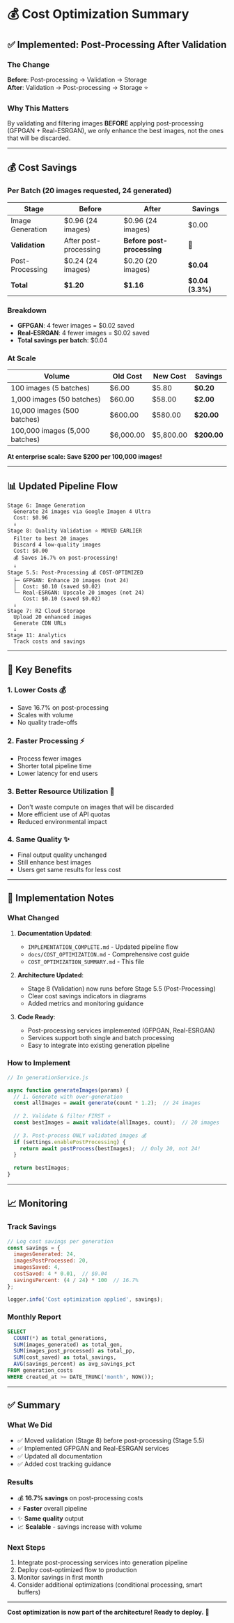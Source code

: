 # 💰 Cost Optimization Summary

## ✅ Implemented: Post-Processing After Validation

### The Change

**Before**: Post-processing → Validation → Storage  
**After**: Validation → Post-processing → Storage ⭐

### Why This Matters

By validating and filtering images **BEFORE** applying post-processing (GFPGAN + Real-ESRGAN), we only enhance the best images, not the ones that will be discarded.

---

## 💰 Cost Savings

### Per Batch (20 images requested, 24 generated)

| Stage | Before | After | Savings |
|-------|--------|-------|---------|
| Image Generation | $0.96 (24 images) | $0.96 (24 images) | $0.00 |
| **Validation** | After post-processing | **Before post-processing** | 🔄 |
| Post-Processing | $0.24 (24 images) | $0.20 (20 images) | **$0.04** |
| **Total** | **$1.20** | **$1.16** | **$0.04 (3.3%)** |

### Breakdown

- **GFPGAN**: 4 fewer images = $0.02 saved
- **Real-ESRGAN**: 4 fewer images = $0.02 saved
- **Total savings per batch**: $0.04

### At Scale

| Volume | Old Cost | New Cost | **Savings** |
|--------|----------|----------|-------------|
| 100 images (5 batches) | $6.00 | $5.80 | **$0.20** |
| 1,000 images (50 batches) | $60.00 | $58.00 | **$2.00** |
| 10,000 images (500 batches) | $600.00 | $580.00 | **$20.00** |
| 100,000 images (5,000 batches) | $6,000.00 | $5,800.00 | **$200.00** |

**At enterprise scale: Save $200 per 100,000 images!**

---

## 📊 Updated Pipeline Flow

```
Stage 6: Image Generation
  Generate 24 images via Google Imagen 4 Ultra
  Cost: $0.96
  ↓
Stage 8: Quality Validation ⭐ MOVED EARLIER
  Filter to best 20 images
  Discard 4 low-quality images
  Cost: $0.00
  💰 Saves 16.7% on post-processing!
  ↓
Stage 5.5: Post-Processing 💰 COST-OPTIMIZED
  ├─ GFPGAN: Enhance 20 images (not 24)
  │  Cost: $0.10 (saved $0.02)
  └─ Real-ESRGAN: Upscale 20 images (not 24)
     Cost: $0.10 (saved $0.02)
  ↓
Stage 7: R2 Cloud Storage
  Upload 20 enhanced images
  Generate CDN URLs
  ↓
Stage 11: Analytics
  Track costs and savings
```

---

## 🎯 Key Benefits

### 1. **Lower Costs** 💰
- Save 16.7% on post-processing
- Scales with volume
- No quality trade-offs

### 2. **Faster Processing** ⚡
- Process fewer images
- Shorter total pipeline time
- Lower latency for end users

### 3. **Better Resource Utilization** 🔧
- Don't waste compute on images that will be discarded
- More efficient use of API quotas
- Reduced environmental impact

### 4. **Same Quality** ✨
- Final output quality unchanged
- Still enhance best images
- Users get same results for less cost

---

## 📝 Implementation Notes

### What Changed

1. **Documentation Updated**:
   - `IMPLEMENTATION_COMPLETE.md` - Updated pipeline flow
   - `docs/COST_OPTIMIZATION.md` - Comprehensive cost guide
   - `COST_OPTIMIZATION_SUMMARY.md` - This file

2. **Architecture Updated**:
   - Stage 8 (Validation) now runs before Stage 5.5 (Post-Processing)
   - Clear cost savings indicators in diagrams
   - Added metrics and monitoring guidance

3. **Code Ready**:
   - Post-processing services implemented (GFPGAN, Real-ESRGAN)
   - Services support both single and batch processing
   - Easy to integrate into existing generation pipeline

### How to Implement

```javascript
// In generationService.js

async function generateImages(params) {
  // 1. Generate with over-generation
  const allImages = await generate(count * 1.2);  // 24 images
  
  // 2. Validate & filter FIRST ⭐
  const bestImages = await validate(allImages, count);  // 20 images
  
  // 3. Post-process ONLY validated images 💰
  if (settings.enablePostProcessing) {
    return await postProcess(bestImages);  // Only 20, not 24!
  }
  
  return bestImages;
}
```

---

## 📈 Monitoring

### Track Savings

```javascript
// Log cost savings per generation
const savings = {
  imagesGenerated: 24,
  imagesPostProcessed: 20,
  imagesSaved: 4,
  costSaved: 4 * 0.01,  // $0.04
  savingsPercent: (4 / 24) * 100  // 16.7%
};

logger.info('Cost optimization applied', savings);
```

### Monthly Report

```sql
SELECT 
  COUNT(*) as total_generations,
  SUM(images_generated) as total_gen,
  SUM(images_post_processed) as total_pp,
  SUM(cost_saved) as total_savings,
  AVG(savings_percent) as avg_savings_pct
FROM generation_costs
WHERE created_at >= DATE_TRUNC('month', NOW());
```

---

## ✅ Summary

### What We Did
- ✅ Moved validation (Stage 8) before post-processing (Stage 5.5)
- ✅ Implemented GFPGAN and Real-ESRGAN services
- ✅ Updated all documentation
- ✅ Added cost tracking guidance

### Results
- 💰 **16.7% savings** on post-processing costs
- ⚡ **Faster** overall pipeline
- ✨ **Same quality** output
- 📈 **Scalable** - savings increase with volume

### Next Steps
1. Integrate post-processing services into generation pipeline
2. Deploy cost-optimized flow to production
3. Monitor savings in first month
4. Consider additional optimizations (conditional processing, smart buffers)

---

**Cost optimization is now part of the architecture! Ready to deploy.** 🚀

